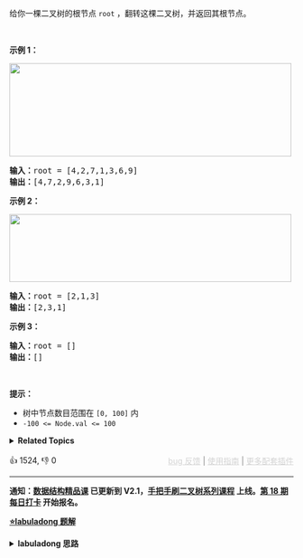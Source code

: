 <p>给你一棵二叉树的根节点 <code>root</code> ，翻转这棵二叉树，并返回其根节点。</p>

<p>&nbsp;</p>

<p><strong>示例 1：</strong></p>

<p><img alt="" src="https://assets.leetcode.com/uploads/2021/03/14/invert1-tree.jpg" style="height: 165px; width: 500px;" /></p>

<pre>
<strong>输入：</strong>root = [4,2,7,1,3,6,9]
<strong>输出：</strong>[4,7,2,9,6,3,1]
</pre>

<p><strong>示例 2：</strong></p>

<p><img alt="" src="https://assets.leetcode.com/uploads/2021/03/14/invert2-tree.jpg" style="width: 500px; height: 120px;" /></p>

<pre>
<strong>输入：</strong>root = [2,1,3]
<strong>输出：</strong>[2,3,1]
</pre>

<p><strong>示例 3：</strong></p>

<pre>
<strong>输入：</strong>root = []
<strong>输出：</strong>[]
</pre>

<p>&nbsp;</p>

<p><strong>提示：</strong></p>

<ul> 
 <li>树中节点数目范围在 <code>[0, 100]</code> 内</li> 
 <li><code>-100 &lt;= Node.val &lt;= 100</code></li> 
</ul>

<details><summary><strong>Related Topics</strong></summary>树 | 深度优先搜索 | 广度优先搜索 | 二叉树</details><br>

<div>👍 1524, 👎 0<span style='float: right;'><span style='color: gray;'><a href='https://github.com/labuladong/fucking-algorithm/discussions/939' target='_blank' style='color: lightgray;text-decoration: underline;'>bug 反馈</a> | <a href='https://labuladong.gitee.io/article/fname.html?fname=jb插件简介' target='_blank' style='color: lightgray;text-decoration: underline;'>使用指南</a> | <a href='https://labuladong.github.io/algo/images/others/%E5%85%A8%E5%AE%B6%E6%A1%B6.jpg' target='_blank' style='color: lightgray;text-decoration: underline;'>更多配套插件</a></span></span></div>

<div id="labuladong"><hr>

**通知：[数据结构精品课](https://aep.h5.xeknow.com/s/1XJHEO) 已更新到 V2.1，[手把手刷二叉树系列课程](https://aep.xet.tech/s/3YGcq3) 上线。[第 18 期每日打卡](https://aep.xet.tech/s/2PLO1n) 开始报名。**



<p><strong><a href="https://labuladong.github.io/article/slug.html?slug=invert-binary-tree" target="_blank">⭐️labuladong 题解</a></strong></p>
<details><summary><strong>labuladong 思路</strong></summary>

## 基本思路

> 本文有视频版：[二叉树/递归的框架思维（纲领篇）](https://www.bilibili.com/video/BV1nG411x77H)

前文 [手把手刷二叉树总结篇](https://labuladong.github.io/article/fname.html?fname=二叉树总结) 说过二叉树的递归分为「遍历」和「分解问题」两种思维模式，这道题可以同时使用两种思维模式。

如何翻转二叉树？其实就是把二叉树上的每个节点的左右子节点都交换一下，我同时给出两种思维模式下的解法供你对比。

**详细题解：[东哥带你刷二叉树（思路篇）](https://labuladong.github.io/article/fname.html?fname=二叉树系列1)**

**标签：[二叉树](https://mp.weixin.qq.com/mp/appmsgalbum?__biz=MzAxODQxMDM0Mw==&action=getalbum&album_id=2121994699837177859)，[数据结构](https://mp.weixin.qq.com/mp/appmsgalbum?__biz=MzAxODQxMDM0Mw==&action=getalbum&album_id=1318892385270808576)**

## 解法代码

<div class="tab-panel"><div class="tab-nav">
<button data-tab-item="cpp" class="tab-nav-button btn " data-tab-group="default" onclick="switchTab(this)">cpp🤖</button>

<button data-tab-item="python" class="tab-nav-button btn " data-tab-group="default" onclick="switchTab(this)">python🤖</button>

<button data-tab-item="java" class="tab-nav-button btn active" data-tab-group="default" onclick="switchTab(this)">java🟢</button>

<button data-tab-item="go" class="tab-nav-button btn " data-tab-group="default" onclick="switchTab(this)">go🤖</button>

<button data-tab-item="javascript" class="tab-nav-button btn " data-tab-group="default" onclick="switchTab(this)">javascript🤖</button>
</div><div class="tab-content">
<div data-tab-item="cpp" class="tab-item " data-tab-group="default"><div class="highlight">

```cpp
// 注意：cpp 代码由 chatGPT🤖 根据我的 java 代码翻译，旨在帮助不同背景的读者理解算法逻辑。
// 本代码已经通过力扣的全部测试用例，可直接粘贴提交。

// 「遍历」的思路
class Solution {
public:
    // 主函数
    TreeNode* invertTree(TreeNode* root) {
        // 遍历二叉树，交换每个节点的子节点
        traverse(root);
        return root;
    }

    // 二叉树遍历函数
    void traverse(TreeNode* root) {
        if (root == nullptr) {
            return;
        }

        /**** 前序位置 ****/
        // 每一个节点需要做的事就是交换它的左右子节点
        TreeNode* tmp = root->left;
        root->left = root->right;
        root->right = tmp;

        // 遍历框架，去遍历左右子树的节点
        traverse(root->left);
        traverse(root->right);
    }
};

// 「分解问题」的思路
class Solution2 {
public:
    // 定义：将以 root 为根的这棵二叉树翻转，返回翻转后的二叉树的根节点
    TreeNode* invertTree(TreeNode* root) {
        if (root == nullptr) {
            return nullptr;
        }
        // 利用函数定义，先翻转左右子树
        TreeNode* left = invertTree(root->left);
        TreeNode* right = invertTree(root->right);

        // 然后交换左右子节点
        root->left = right;
        root->right = left;

        // 和定义逻辑自恰：以 root 为根的这棵二叉树已经被翻转，返回 root
        return root;
    }
};
```

</div></div>

<div data-tab-item="python" class="tab-item " data-tab-group="default"><div class="highlight">

```python
# 注意：python 代码由 chatGPT🤖 根据我的 java 代码翻译，旨在帮助不同背景的读者理解算法逻辑。
# 本代码已经通过力扣的全部测试用例，可直接粘贴提交。

# 「遍历」的思路
class Solution:
    # 主函数
    def invertTree(self, root: TreeNode) -> TreeNode:
        # 遍历二叉树，交换每个节点的子节点
        self.traverse(root)
        return root

    # 二叉树遍历函数
    def traverse(self, root: TreeNode) -> None:
        if not root:
            return

        # 前序位置
        # 每一个节点需要做的事就是交换它的左右子节点
        tmp = root.left
        root.left = root.right
        root.right = tmp

        # 遍历框架，去遍历左右子树的节点
        self.traverse(root.left)
        self.traverse(root.right)


# 「分解问题」的思路
class Solution2:
    # 定义：将以 root 为根的这棵二叉树翻转，返回翻转后的二叉树的根节点
    def invertTree(self, root: TreeNode) -> TreeNode:
        if not root:
            return None
        # 利用函数定义，先翻转左右子树
        left = self.invertTree(root.left)
        right = self.invertTree(root.right)

        # 然后交换左右子节点
        root.left = right
        root.right = left

        # 和定义逻辑自恰：以 root 为根的这棵二叉树已经被翻转，返回 root
        return root
```

</div></div>

<div data-tab-item="java" class="tab-item active" data-tab-group="default"><div class="highlight">

```java
// 「遍历」的思路
class Solution {
    // 主函数
    public TreeNode invertTree(TreeNode root) {
        // 遍历二叉树，交换每个节点的子节点
        traverse(root);
        return root;
    }

    // 二叉树遍历函数
    void traverse(TreeNode root) {
        if (root == null) {
            return;
        }

        /**** 前序位置 ****/
        // 每一个节点需要做的事就是交换它的左右子节点
        TreeNode tmp = root.left;
        root.left = root.right;
        root.right = tmp;

        // 遍历框架，去遍历左右子树的节点
        traverse(root.left);
        traverse(root.right);
    }
}

// 「分解问题」的思路
class Solution2 {
    // 定义：将以 root 为根的这棵二叉树翻转，返回翻转后的二叉树的根节点
    TreeNode invertTree(TreeNode root) {
        if (root == null) {
            return null;
        }
        // 利用函数定义，先翻转左右子树
        TreeNode left = invertTree(root.left);
        TreeNode right = invertTree(root.right);

        // 然后交换左右子节点
        root.left = right;
        root.right = left;

        // 和定义逻辑自恰：以 root 为根的这棵二叉树已经被翻转，返回 root
        return root;
    }
}
```

</div></div>

<div data-tab-item="go" class="tab-item " data-tab-group="default"><div class="highlight">

```go
// 注意：go 代码由 chatGPT🤖 根据我的 java 代码翻译，旨在帮助不同背景的读者理解算法逻辑。
// 本代码已经通过力扣的全部测试用例，可直接粘贴提交。

/**
 * Definition for a binary tree node.
 * type TreeNode struct {
 *     Val int
 *     Left *TreeNode
 *     Right *TreeNode
 * }
 */

//「遍历」的思路
func invertTree(root *TreeNode) *TreeNode {
    //遍历二叉树，交换每个节点的子节点
    traverse(root)
    return root
} 

//二叉树遍历函数
func traverse(root *TreeNode) {
    if root == nil {
        return
    }
    // 每一个节点需要做的事就是交换它的左右子节点
    tmp := root.Left
    root.Left = root.Right
    root.Right = tmp
    // 遍历框架，去遍历左右子树的节点
    traverse(root.Left)
    traverse(root.Right)
}

// 「分解问题」的思路
func invertTree2(root *TreeNode) *TreeNode {
    if root == nil {
        return nil
    }
    // 利用函数定义，先翻转左右子树
    left := invertTree2(root.Left)
    right := invertTree2(root.Right)
    // 然后交换左右子节点
    root.Left = right
    root.Right = left
    // 和定义逻辑自恰：以 root 为根的这棵二叉树已经被翻转，返回 root
    return root
}
```

</div></div>

<div data-tab-item="javascript" class="tab-item " data-tab-group="default"><div class="highlight">

```javascript
// 注意：javascript 代码由 chatGPT🤖 根据我的 java 代码翻译，旨在帮助不同背景的读者理解算法逻辑。
// 本代码已经通过力扣的全部测试用例，可直接粘贴提交。

/**
 * 「遍历」的思路
 */
var invertTree = function(root) {
  /**
   * 二叉树遍历函数
   */
  var traverse = function(root) {
    if (root === null) {
      return;
    }

    /**** 前序位置 ****/
    // 每一个节点需要做的事就是交换它的左右子节点
    var tmp = root.left;
    root.left = root.right;
    root.right = tmp;

    // 遍历框架，去遍历左右子树的节点
    traverse(root.left);
    traverse(root.right);
  }

  // 遍历二叉树，交换每个节点的子节点
  traverse(root);
  return root;
};

/**
 * 「分解问题」的思路
 */
var invertTree2 = function(root) {
  /**
   * 定义：将以 root 为根的这棵二叉树翻转，返回翻转后的二叉树的根节点
   */
  var invert = function(root) {
    if (root === null) {
      return null;
    }
    // 利用函数定义，先翻转左右子树
    var left = invert(root.left);
    var right = invert(root.right);

    // 然后交换左右子节点
    root.left = right;
    root.right = left;

    // 和定义逻辑自恰：以 root 为根的这棵二叉树已经被翻转，返回 root
    return root;
  }

  // 返回翻转后的二叉树的根节点
  return invert(root);
};
```

</div></div>
</div></div>

**类似题目**：
  - [114. 二叉树展开为链表 🟠](/problems/flatten-binary-tree-to-linked-list)
  - [116. 填充每个节点的下一个右侧节点指针 🟠](/problems/populating-next-right-pointers-in-each-node)
  - [剑指 Offer 27. 二叉树的镜像 🟢](/problems/er-cha-shu-de-jing-xiang-lcof)

</details>
</div>



